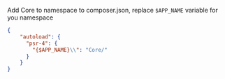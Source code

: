 Add Core to namespace to composer.json, replace ``` $APP_NAME ``` variable for you namespace

```json
{
    "autoload": {
      "psr-4": {
        "{$APP_NAME}\\": "Core/"
      }
    }
}
```
